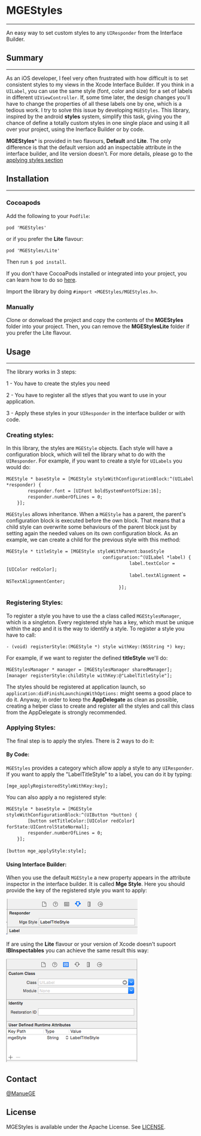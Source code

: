 # MGEStyles
-------------------
An easy way to set custom styles to any `UIResponder` from the Interface Builder.

## Summary
-------------------
As an iOS developer, I feel very often frustrated with how difficult is to set consistent styles to my views in the Xcode Interface Builder. If you think in a `UILabel`, you can use the same style (font, color and size) for a set of labels in different `UIViewController`. If, some time later, the design changes you'll have to change the properties of all these labels one by one, which is a tedious work. I try to solve this issue by developing `MGEStyles`. This library, inspired by the android **styles** system, simplify this task, giving you the chance of define a totally custom styles in one single place and using it all over your project, using the Inerface Builder or by code. 

**MGEStyles^** is provided in two flavours, **Default** and **Lite**. The only difference is that the default version add an inspectable attribute in the interface builder, and lite version doesn't. For more details, please go to the [applying styles section](#flavours)

## Installation
-------------------
### Cocoapods
Add the following to your `Podfile`:

```
pod 'MGEStyles'
```

or if you prefer the **Lite** flavour:

```
pod 'MGEStyles/Lite'
```

Then run `$ pod install`.

If you don't have CocoaPods installed or integrated into your project, you can learn how to do so [here](http://cocoapods.org).

Import the library by doing `#import <MGEStyles/MGEStyles.h>`.

### Manually
Clone or donwload the project and copy the contents of the **MGEStyles** folder into your project. Then, you can remove the **MGEStylesLite** folder if you prefer the Lite flavour.


## Usage
-------------------

The library works in 3 steps:

1 - You have to create the styles you need

2 - You have to register all the stlyes that you want to use in your application. 

3 - Apply these styles in your `UIResponder` in the interface builder or with code. 

### Creating styles:
In this library, the styles are `MGEStyle` objects. Each style will have a configuration block, which will tell the library what to do with the `UIResponder`. For example, if you want to create a style for `UILabels` you would do:

````
MGEStyle * baseStyle = [MGEStyle styleWithConfigurationBlock:^(UILabel *responder) {
        responder.font = [UIFont boldSystemFontOfSize:16];
        responder.numberOfLines = 0;
    }];
````

`MGEStyles` allows inheritance. When a `MGEStyle` has a parent, the parent's configuration block is executed before the own block. That means that a child style can overwrite some behaviours of the parent block just by setting again the needed values on its own configuration block. As an example, we can create a child for the previous style with this method:

````
MGEStyle * titleStyle = [MGEStyle styleWithParent:baseStyle
                                    configuration:^(UILabel *label) {
                                              label.textColor = [UIColor redColor];
                                              label.textAlignment = NSTextAlignmentCenter;
                                          }];
````



### Registering Styles:

To register a style you have to use the a class called `MGEStylesManager`, which is a singleton. Every registered style has a key, which must be unique within the app and it is the way to identify a style. To register a style you have to call: 

````
- (void) registerStyle:(MGEStyle *) style withKey:(NSString *) key;
````

For example, if we want to register the defined **titleStyle** we'll do:

````
MGEStylesManager * manager = [MGEStylesManager sharedManager];
[manager registerStyle:childStyle withKey:@"LabelTitleStyle"];
````

The styles should be registered at application launch, so `application:didFinishLaunchingWithOptions:` might seems a good place to do it. Anyway, in order to keep the **AppDelegate** as clean as possible, creating a helper class to create and register all the styles and call this class from the AppDelegate is strongly recommended. 

### Applying Styles: 

The final step is to apply the styles. There is 2 ways to do it: 

#### By Code:
`MGEStyles` provides a category which allow apply a style to any `UIResponder`. If you want to apply the "LabelTitleStyle" to a label, you can do it by typing:

````
[mge_applyRegisteredStyleWithKey:key];
````

You can also apply a no registered style:

````
MGEStyle * baseStyle = [MGEStyle styleWithConfigurationBlock:^(UIButton *button) {
        [button setTitleColor:[UIColor redColor] forState:UIControlStateNormal];
        responder.numberOfLines = 0;
    }];
    
[button mge_applyStyle:style];
```` 

#### Using Interface Builder:
<a name="flavours"></a>
When you use the default `MGEStyle` a new property appears in the attribute inspector in the interface builder. It is called **Mge Style**. Here you should provide the key of the registered style you want to apply:

![](https://github.com/ManueGE/MGEStyles/blob/master/readme_imgs/mgestyles_inspector.png?raw=true)

If are using the **Lite** flavour or your version of Xcode doesn't supoort **IBInspectables** you can achieve the same result this way:

![](https://github.com/ManueGE/MGEStyles/blob/master/readme_imgs/mgestyles_manually.png?raw=true)

## Contact  
[@ManueGE](https://twitter.com/ManueGE)

## License
MGEStyles is available under the Apache License. See [LICENSE](https://github.com/ManueGE/MGEStyles/blob/master/LICENSE).



